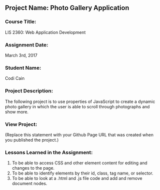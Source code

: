 ## Project Name:  Photo Gallery Application

### Course Title:
LIS 2360:  Web Application Development

### Assignment Date:  
March 3rd, 2017

### Student Name:  
Codi Cain

### Project Description:
The following project is to use properties of JavaScript to create a dynamic photo gallery in which the user is able to scroll through photographs and show more.

### View Project:
(Replace this statement with your Github Page URL that was created when you 
 published the project.)

### Lessons Learned in the Assignment:
1. To be able to access CSS and other element content for editing and changes to the page.
2. To be able to identify elements by their id, class, tag name, or selector. 
3. To be able to look at a .html and .js file code and add and remove document nodes.
